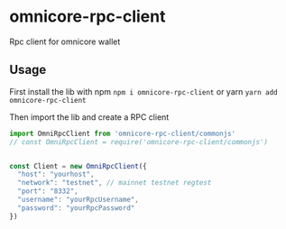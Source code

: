 # omnicore-rpc-client

Rpc client for omnicore wallet

## Usage

First install the lib with npm `npm i omnicore-rpc-client` or yarn `yarn add omnicore-rpc-client`

Then import the lib and create a RPC client

```javascript
import OmniRpcClient from 'omnicore-rpc-client/commonjs'
// const OmniRpcClient = require('omnicore-rpc-client/commonjs')


const Client = new OmniRpcClient({
  "host": "yourhost",
  "network": "testnet", // mainnet testnet regtest
  "port": "8332",
  "username": "yourRpcUsername",
  "password": "yourRpcPassword"
})
```
